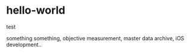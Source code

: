 # hello-world
test


something something, objective measurement, master data archive, iOS development..


